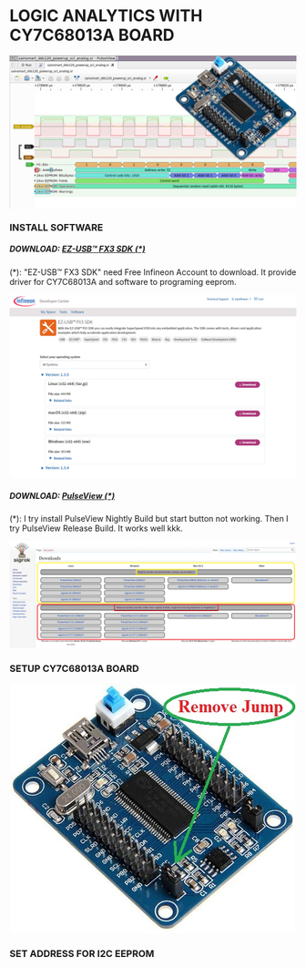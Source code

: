 LOGIC ANALYTICS WITH CY7C68013A BOARD
====
<img src="https://raw.githubusercontent.com/HDPro/makelogic/master/images/image_1.png" width=700 align="center">

### INSTALL SOFTWARE

##### DOWNLOAD: [EZ-USB™ FX3 SDK (*)](https://softwaretools.infineon.com/tools/com.ifx.tb.tool.ezusbfx3sdk)<br>
(*): "EZ-USB™ FX3 SDK" need Free Infineon Account to download. It provide driver for CY7C68013A and software to programing eeprom.

<p align="center">
<img src="https://raw.githubusercontent.com/HDPro/makelogic/master/images/image_2.png">
</p>

##### DOWNLOAD: [PulseView (*)](https://sigrok.org/wiki/Downloads)<br>
(*): I try install PulseView Nightly Build but start button not working. Then I try PulseView Release Build. It works well kkk.

<p align="center">
<img src="https://raw.githubusercontent.com/HDPro/makelogic/master/images/image_3.png">
</p>

### SETUP CY7C68013A BOARD
<p align="center">
<img src="https://raw.githubusercontent.com/HDPro/makelogic/master/images/image_2.jpg">
</p>



### SET ADDRESS FOR I2C EEPROM